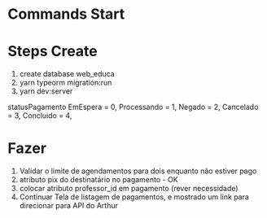 # Commands Start 


# Steps Create
1. create database web_educa
2. yarn typeorm migration:run
3. yarn dev:server



statusPagamento
  EmEspera = 0,
  Processando = 1,
  Negado = 2,
  Cancelado = 3,
  Concluido = 4,

# Fazer
1. Validar o limite de agendamentos para dois enquanto não estiver pago
2. atributo pix do destinatário no pagamento - OK
3. colocar atributo professor_id em pagamento (rever necessidade)
4. Continuar Tela de listagem de pagamentos, e mostrado um link para direcionar para API do Arthur